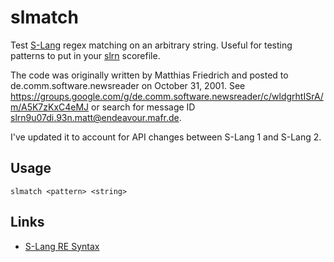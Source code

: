 # slmatch

Test [S-Lang][slang] regex matching on an arbitrary string. Useful for testing patterns to put in your
[slrn][slrn] scorefile.

The code was originally written by Matthias Friedrich and posted to de.comm.software.newsreader on October 31, 2001.
See <https://groups.google.com/g/de.comm.software.newsreader/c/wldgrhtISrA/m/A5K7zKxC4eMJ> or search for message ID
<slrn9u07di.93n.matt@endeavour.mafr.de>.

I've updated it to account for API changes between S-Lang 1 and S-Lang 2.

## Usage

`slmatch <pattern> <string>`

## Links

* [S-Lang RE Syntax](https://www.jedsoft.org/slang/doc/html/slang-22.html)

[slang]: https://www.jedsoft.org/slang/
[slrn]: https://slrn.info/
